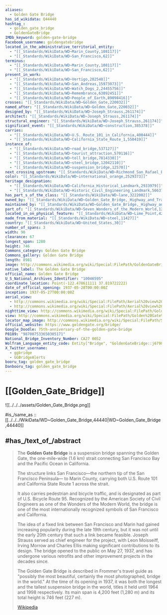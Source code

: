 ```yaml
---
aliases:
  - Golden Gate Bridge
has_id_wikidata: Q44440
hashtag_:
  - golden_gate_bridge
  - GoldenGateBridge
IMDb_keyword: golden-gate-bridge
Facebook_username: goldengatebridge
located_in_the_administrative_territorial_entity:
  - "[[_Standards/WikiData/WD~Marin_County,108117]]"
  - "[[_Standards/WikiData/WD~San_Francisco,62]]"
terminus:
  - "[[_Standards/WikiData/WD~Marin_County,108117]]"
  - "[[_Standards/WikiData/WD~San_Francisco,62]]"
present_in_work:
  - "[[_Standards/WikiData/WD~Vertigo,202548]]"
  - "[[_Standards/WikiData/WD~San_Andreas,15973073]]"
  - "[[_Standards/WikiData/WD~Watch_Dogs_2,24455756]]"
  - "[[_Standards/WikiData/WD~Remembrance,63892451]]"
  - "[[_Standards/WikiData/WD~People_of_Earth,89098416]]"
crosses: "[[_Standards/WikiData/WD~Golden_Gate,220032]]"
named_after: "[[_Standards/WikiData/WD~Golden_Gate,220032]]"
designed_by: "[[_Standards/WikiData/WD~Joseph_Strauss,261174]]"
architect: "[[_Standards/WikiData/WD~Joseph_Strauss,261174]]"
structural_engineer: "[[_Standards/WikiData/WD~Joseph_Strauss,261174]]"
significant_event: "[[_Standards/WikiData/WD~construction,385378]]"
carries:
  - "[[_Standards/WikiData/WD~U.S._Route_101_in_California,400444]]"
  - "[[_Standards/WikiData/WD~California_State_Route_1,550419]]"
instance_of:
  - "[[_Standards/WikiData/WD~road_bridge,537127]]"
  - "[[_Standards/WikiData/WD~tourist_attraction,570116]]"
  - "[[_Standards/WikiData/WD~toll_bridge,7814330]]"
  - "[[_Standards/WikiData/WD~steel_bridge,12042110]]"
  - "[[_Standards/WikiData/WD~suspension_bridge,12570]]"
next_crossing_upstream: "[[_Standards/WikiData/WD~Richmond_San_Rafael_Bridge,1485003]]"
color: "[[_Standards/WikiData/WD~international_orange,2529373]]"
heritage_designation:
  - "[[_Standards/WikiData/WD~California_Historical_Landmark,2933979]]"
  - "[[_Standards/WikiData/WD~Historic_Civil_Engineering_Landmark,56637937]]"
has_part_s_of_the_class: "[[_Standards/WikiData/WD~lane,3222002]]"
owned_by: "[[_Standards/WikiData/WD~Golden_Gate_Bridge,_Highway_and_Transportation_District,5579434]]"
maintained_by: "[[_Standards/WikiData/WD~Golden_Gate_Bridge,_Highway_and_Transportation_District,5579434]]"
part_of: "[[_Standards/WikiData/WD~Seven_Wonders_of_the_Modern_World,12800832]]"
located_in_on_physical_feature: "[[_Standards/WikiData/WD~Lime_Point,42382722]]"
made_from_material: "[[_Standards/WikiData/WD~steel,11427]]"
country: "[[_Standards/WikiData/WD~United_States,30]]"
number_of_spans: 3
width: 90
clearance: 67
longest_span: 1280
height: 746
Commons_category: Golden Gate Bridge
Commons_gallery: Golden Gate Bridge
length: 8981
image: http://commons.wikimedia.org/wiki/Special:FilePath/GoldenGateBridge-001.jpg
native_label: The Golden Gate Bridge
official_name: Golden Gate Bridge
U_S_National_Archives_Identifier: "10046595"
coordinate_location: Point(-122.478611111 37.819722222)
date_of_official_opening: 1937-05-28T00:00:00Z
inception: 1937-05-27T00:00:00Z
aerial_view:
  - http://commons.wikimedia.org/wiki/Special:FilePath/Aerial%20view%20of%20Golden%20Gate%20Bridge%20from%20southwest%20dllu.jpg
  - http://commons.wikimedia.org/wiki/Special:FilePath/Aerial%20view%20of%20Golden%20Gate%20Bridge%20from%20the%20south%20dllu.jpg
nighttime_view: http://commons.wikimedia.org/wiki/Special:FilePath/Golden%20Gate%20Bridge%20by%20night.jpg
view: http://commons.wikimedia.org/wiki/Special:FilePath/Golden%20Gate%20Bridge%20tower%20views%2002.jpg
locator_map_image: http://commons.wikimedia.org/wiki/Special:FilePath/San%20Francisco%20Bay%20Bridges%20map%20en.svg
official_website: https://www.goldengate.org/bridge/
Google_Doodle: 75th-anniversary-of-the-golden-gate-bridge
P8189: "987007533650305171"
National_Bridge_Inventory_Number: CA27 0052
Wolfram_Language_entity_code: Entity["Bridge", "GoldenGateBridge::j6798"]
X_Twitter_username:
  - ggbridge
  - GGBridgeAlerts
booru_tag: golden_gate_bridge
Danbooru_tag: golden_gate_bridge
---
```


# [[Golden_Gate_Bridge]] 

![[../../../assets/Golden_Gate_Bridge.png]] 

#is_/same_as :: [[../../../WikiData/WD~Golden_Gate_Bridge,44440|WD~Golden_Gate_Bridge,44440]] 

## #has_/text_of_/abstract 

> The **Golden Gate Bridge** is a suspension bridge spanning the Golden Gate, 
> the one-mile-wide (1.6 km) strait connecting San Francisco Bay and the Pacific Ocean in California. 
> 
> The structure links San Francisco—the northern tip of the San Francisco Peninsula—
> to Marin County, carrying both U.S. Route 101 and California State Route 1 across the strait. 
> 
> It also carries pedestrian and bicycle traffic, and is designated as part of U.S. Bicycle Route 95. 
> Recognized by the American Society of Civil Engineers as 
> one of the Wonders of the Modern World, 
> the bridge is one of the most internationally recognized symbols of San Francisco and California.
>
> The idea of a fixed link between San Francisco and Marin had gained increasing popularity during the late 19th century, but it was not until the early 20th century that such a link became feasible. Joseph Strauss served as chief engineer for the project, with Leon Moisseiff, Irving Morrow and Charles Ellis making significant contributions to its design. The bridge opened to the public on May 27, 1937, and has undergone various retrofits and other improvement projects in the decades since.
>
> The Golden Gate Bridge is described in Frommer's travel guide as "possibly the most beautiful, certainly the most photographed, bridge in the world." At the time of its opening in 1937, it was both the longest and the tallest suspension bridge in the world, titles it held until 1964 and 1998 respectively. Its main span is 4,200 feet (1,280 m) and its total height is 746 feet (227 m).
>
> [Wikipedia](https://en.wikipedia.org/wiki/Golden%20Gate%20Bridge) 

